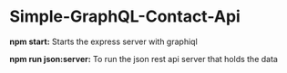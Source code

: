 # Simple-GraphQL-Contact-Api

**npm start:** Starts the express server with graphiql

**npm run json:server:** To run the json rest api server that holds the data
